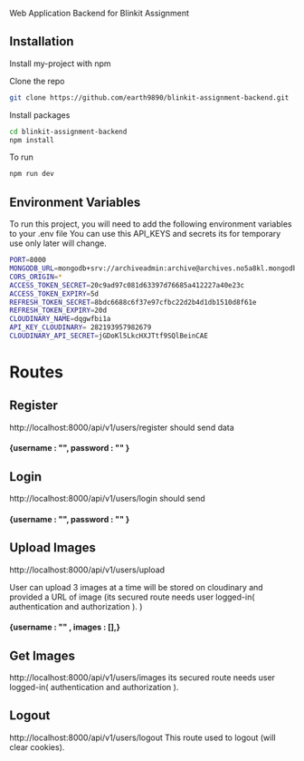 Web Application Backend for Blinkit Assignment 
## Installation

Install my-project with npm


Clone the repo
```bash
git clone https://github.com/earth9890/blinkit-assignment-backend.git
```


Install packages
```bash
cd blinkit-assignment-backend
npm install
```

To run 

```bash
npm run dev
```



    
## Environment Variables

To run this project, you will need to add the following environment variables to your .env file
You can use this API_KEYS and secrets its for temporary use only later will change.

```bash
PORT=8000
MONGODB_URL=mongodb+srv://archiveadmin:archive@archives.no5a8kl.mongodb.net
CORS_ORIGIN=*
ACCESS_TOKEN_SECRET=20c9ad97c081d63397d76685a412227a40e23c
ACCESS_TOKEN_EXPIRY=5d
REFRESH_TOKEN_SECRET=8bdc6688c6f37e97cfbc22d2b4d1db1510d8f61e
REFRESH_TOKEN_EXPIRY=20d
CLOUDINARY_NAME=dqgwfbi1a
API_KEY_CLOUDINARY= 282193957982679
CLOUDINARY_API_SECRET=jGDoKl5LkcHXJTtf9SQlBeinCAE
```




# Routes ##


## Register
http://localhost:8000/api/v1/users/register should send data 
#### {username :  "", password : "" } 

## Login
http://localhost:8000/api/v1/users/login should send 
#### {username :  "", password : "" } 

## Upload Images 
http://localhost:8000/api/v1/users/upload

User can upload 3 images at a time will be stored on cloudinary and provided a URL of image (its secured route needs user logged-in( authentication and authorization ).
)

#### {username : "" , images : [],}


## Get Images
http://localhost:8000/api/v1/users/images its secured route needs user logged-in( authentication and authorization ).

## Logout
http://localhost:8000/api/v1/users/logout This route used to logout (will clear cookies).










